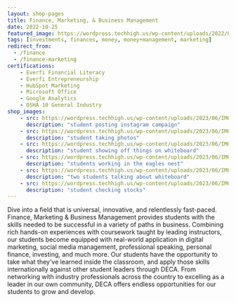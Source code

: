 ```yaml
---
layout: shop-pages
title: Finance, Marketing, & Business Management
date: 2022-10-25
featured_image: https://wordpress.techhigh.us/wp-content/uploads/2022/04/kanchanara-5hcV51EeeWc-unsplash-1.jpg
tags: [investments, finances, money, money+management, marketing]
redirect_from: 
  - /finance
  - /finance-marketing
certifications:
    - Everfi Financial Literacy
    - Everfi Entrepreneurship
    - HubSpot Marketing 
    - Microsoft Office 
    - Google Analytics
    - OSHA 10 General Industry
shop_images:
    - src: https://wordpress.techhigh.us/wp-content/uploads/2023/06/IMG_4424.heic.jpg
      description: "student posting instagram campaign"
    - src: https://wordpress.techhigh.us/wp-content/uploads/2023/06/IMG_4543.HEIC.jpg
      description: "student taking photos"
    - src: https://wordpress.techhigh.us/wp-content/uploads/2023/06/IMG_3041.HEIC.jpg
      description: "student showing off things on whiteboard"
    - src: https://wordpress.techhigh.us/wp-content/uploads/2023/06/IMG_4404.heic.jpg
      description: "students working in the eagles nest"
    - src: https://wordpress.techhigh.us/wp-content/uploads/2023/06/IMG_4350.heic.jpg
      description: "two students talking about whiteboard"
    - src: https://wordpress.techhigh.us/wp-content/uploads/2023/06/IMG_5579.HEIC.jpg
      description: "student checking stocks"
---
```


Dive into a field that is universal, innovative, and relentlessly fast-paced. Finance, Marketing & Business Management provides students with the skills needed to be successful in a variety of paths in business. Combining rich hands-on experiences with coursework taught by leading instructors, our students become equipped with real-world application in digital marketing, social media management, professional speaking, personal finance, investing, and much more. Our students have the opportunity to take what they’ve learned inside the classroom, and apply those skills internationally against other student leaders through DECA. From networking with industry professionals across the country to excelling as a leader in our own community, DECA offers endless opportunities for our students to grow and develop.